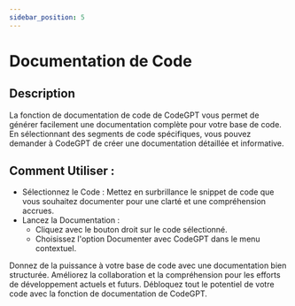 ```yaml
---
sidebar_position: 5
---
```


# Documentation de Code

## Description
La fonction de documentation de code de CodeGPT vous permet de générer facilement une documentation complète pour votre base de code. En sélectionnant des segments de code spécifiques, vous pouvez demander à CodeGPT de créer une documentation détaillée et informative.

## Comment Utiliser :
- Sélectionnez le Code : Mettez en surbrillance le snippet de code que vous souhaitez documenter pour une clarté et une compréhension accrues.
- Lancez la Documentation :
    - Cliquez avec le bouton droit sur le code sélectionné.
    - Choisissez l'option Documenter avec CodeGPT dans le menu contextuel.

Donnez de la puissance à votre base de code avec une documentation bien structurée. Améliorez la collaboration et la compréhension pour les efforts de développement actuels et futurs. Débloquez tout le potentiel de votre code avec la fonction de documentation de CodeGPT.
